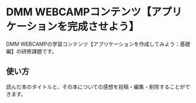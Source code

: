# DMM WEBCAMPコンテンツ【アプリケーションを完成させよう】
DMM WEBCAMPの学習コンテンツ【アプリケーションを作成してみよう：基礎編】の研修課題です。
## 使い方
読んだ本のタイトルと、その本についての感想を投稿・編集・削除することができます。